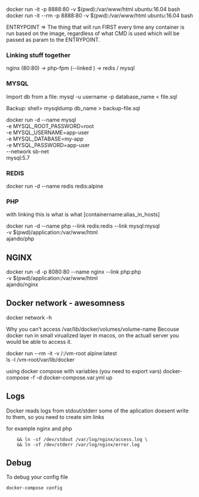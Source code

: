 docker run -it -p 8888:80 -v $(pwd):/var/www/html ubuntu:16.04 bash
docker run -it --rm -p 8888:80 -v $(pwd):/var/www/html ubuntu:16.04 bash


ENTRYPOINT => The thing that will run FIRST every time any container is run based on
the image, regardless of what CMD is used which will be passed as param to the
ENTRYPOINT.

### Linking stuff together

nginx (80:80) -> php-fpm (--linked ) -> redis / mysql 

### MYSQL

Import db from a file:
mysql -u username -p database_name < file.sql

Backup:
shell> mysqldump db_name > backup-file.sql

docker run -d --name mysql \
-e MYSQL_ROOT_PASSWORD=root \
-e MYSQL_USERNAME=app-user \
-e MYSQL_DATABASE=my-app \
-e MYSQL_PASSWORD=app-user \
--network sb-net \
mysql:5.7

### REDIS

docker run -d --name redis redis:alpine

### PHP

with linking this is what is what [containername:alias_in_hosts]

docker run -d --name php --link redis:redis --link mysql:mysql \
-v $(pwd)/application:/var/www/html \
ajando/php

## NGINX
docker run -d -p 8080:80 --name nginx --link php:php \
-v $(pwd)/application:/var/www/html \
ajando/nginx

## Docker network - awesomness
docker network -h


Why you can't access /var/lib/docker/volumes/volume-name
Becouse docker run in small virualized layer in macos, on the actuall server you
would be able to access it.

docker run --rm -it -v /:/vm-root alpine:latest \
ls -l /vm-root/var/lib/docker

using docker compose with variables (you need to export vars)
docker-compose -f -d docker-compose.var.yml up

## Logs

Docker reads logs from stdout/stderr some of the aplication doesent write to
them, so you need to create sim links

for example nginx and php

```
    && ln -sf /dev/stdout /var/log/nginx/access.log \
    && ln -sf /dev/stderr /var/log/nginx/error.log
```

## Debug

To debug your config file
```
docker-compose config

```

